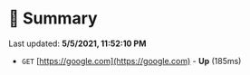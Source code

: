 # 📖 Summary
Last updated: **5/5/2021, 11:52:10 PM**

- `GET` [https://google.com](https://google.com) - **Up** (185ms)

